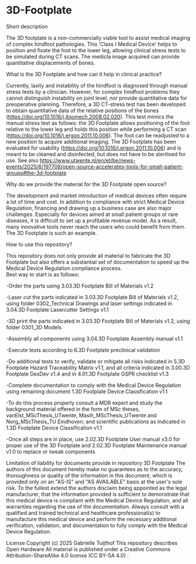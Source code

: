 # 3D-Footplate
Short description

The 3D footplate is a non-commercially viable tool to assist medical imaging of complex hindfoot pathologies. This 'Class I Medical Device' helps to position and fixate the foot to the lower leg, allowing clinical stress tests to be simulated during CT scans. The medicla image acquired can provide quantitative displacements of bones.

What is the 3D Footplate and how can it help in clinical practice?

Currently, laxity and instability of the hindfoot is diagnosed through manual stress tests by a clinician. However, for complex hindfoot problems they cannot distinguish instability on joint level, nor provide quantitative data for preoperative planning. Therefore, a 3D CT-stress test has been developed to obtain quantitative data of the relative positions of the bones (https://doi.org/10.1016/j.jbiomech.2008.02.020). This test mimics the manual stress test as follows: the 3D Footplate allows positioning of the foot relative to the lower leg and holds this position while performing a CT scan (https://doi.org/10.1016/j.ergon.2011.10.006). The foot can be readjusted to a new position to acquire additional imaging. The 3D Footplate has been evaluated for usability (https://doi.org/10.1016/j.ergon.2011.10.006) and is meant to be cleaned and disinfected, but does not have to be sterilised for use.
See also https://www.utwente.nl/en/et/be/news-events/2025/6/197708/open-source-accelerates-tools-for-small-patient-groups#the-3d-footplate 

Why do we provide the material for the 3D Footplate open source?

The development and market introduction of medical devices often require a lot of time and cost. In addition to compliance with strict Medical Device Regulation, financing and drawing up a business case are also major challenges. Especially for devices aimed at small patient groups or rare diseases, it is difficult to set up a profitable revenue model. As a result, many innovative tools never reach the users who could benefit from them. The 3D Footplate is such an example.

How to use this repository?

This repository does not only provide all material to fabricate the 3D Footplate but also offers a substantial set of documentation to speed up the Medical Device Regulation compliance process.  
Best way to start is as follows: 

-Order the parts using 3.03.3D Footplate Bill of Materials v1.2

-Laser cut the parts indicated in 3.03.3D Footplate Bill of Materials v1.2, using folder 0302_Technical Drawings and laser settings indicated in 3.04.3D Footplate Lasercutter Settings v1.1

-3D print the parts indicated in 3.03.3D Footplate Bill of Materials v1.2, using folder 0301_3D Models

-Assembly all components using 3.04.3D Footplate Assembly manual v1.1

-Execute tests according to 6.3D Footplate preclinical validation

-Do additional tests to verify, validate or mitigate all risks indicated in 5.3D Footplate Hazard Traceability Matrix v1.1, and all criteria indicated in 3.00.3D Footplate DesDev v1.4 and in 4.01.3D Footplate GSPR checklist v1.3

-Complete documentation to comply with the Medical Device Regulation using remaining document 1.3D Footplate Device Classification v1.1

-To do this process properly consult a MDR expert and study the background material offered in the form of MSc theses, vanElst_MScThesis_UTwente, Masih_MScThesis_UTwente and Norg_MScThesis_TU Eindhoven; and scientific publications as indicated in 1.3D Footplate Device Classification v1.1

-Once all steps are in place, use 2.02.3D Footplate User manual v3.0 for proper use of the 3D Footplate and 2.02.3D Footplate Maintenance manual v1.0 to replace or tweak components

Limitation of liability for documents provide in repository 3D Footplate
The authors of this document hereby make no guarantees as to the accuracy, thoroughness or quality of the information in this document, which is provided only on an "AS-IS" and "AS AVAILABLE" basis at the user's sole risk. To the fullest extend the authors disclaim being appointed as the legal manufacturer, that the information provided is sufficient to demonstrate that this medical device is compliant with the Medical Device Regulation, and all warranties regarding the use of the documentation. Always consult with a qualified and trained technical and healthcare professional(s) to manufacture this medical device and perform the necessary additional verification, validation, and documentation to fully comply with the Medical Device Regulation.

License
Copyright (c) 2025 Gabrielle Tuijthof
This repository describes Open Hardware
All material is published under a Creative Commons Attribution-ShareAlike 4.0 license (CC BY-SA 4.0) .

